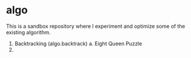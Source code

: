 algo
======
This is a sandbox repository where I experiment and optimize some of the existing algorithm.

1. Backtracking (algo.backtrack)
  a. Eight Queen Puzzle
2. 
